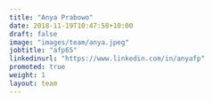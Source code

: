 ```yaml
---
title: "Anya Prabowo"
date: 2018-11-19T10:47:58+10:00
draft: false
image: "images/team/anya.jpeg"
jobtitle: "afp65"
linkedinurl: "https://www.linkedin.com/in/anyafp"
promoted: true
weight: 1
layout: team
---
```

